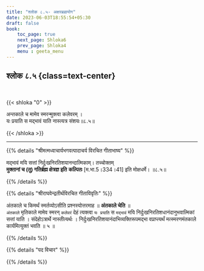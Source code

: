```yaml
---
title: "श्लोक ८.५- अक्षरब्रह्मयोग"
date: 2023-06-03T18:55:54+05:30
draft: false
book:
    toc_page: true
    next_page: Shloka6
    prev_page: Shloka4
    menu : geeta_menu
---
```




## श्लोक ८.५ {class=text-center}

<br/>

{{< shloka  "0"  >}}

अन्तकाले च मामेव स्मरन्मुक्त्वा कलेवरम् ।  
यः प्रयाति स मद्भावं याति नास्त्यत्र संशयः॥८.५॥

{{< /shloka >}}

---


{{% details "श्रीमत्मध्वाचार्यभगवत्पादाचर्य विरचित  गीताभाष्य" %}}

मद्भावं मयि सत्तां निर्दुःखनिरतिशयानन्दात्मिकाम्। 
तच्चोक्तम्   
**मुक्तानां च (तु) गतिर्ब्रह्म क्षेत्रज्ञ इति** 
**कल्पितः** [म.भा.5।334।41] इति मोक्षधर्मे। ॥८.५॥

{{% /details %}}



{{% details "श्रीराघवेन्द्रतीर्थविरचित गीताविवृतिः" %}}

अंतकाले च किमर्थं स्मर्तव्योऽसीति 
प्रश्नस्योत्तरमाह ॥ **अंतकाले चेति** ॥  
`अंतकाले` मृतिकाले मामेव स्मरन् `कलेवरं` देहं 
त्यक्त्वा `यः प्रयाति`
स `मद्भावं` मयि निर्दुःखनिरतिशधानंदानुभवात्मिकां 
सत्तां याति । संदेहोऽत्रार्थे
नास्तीत्यर्थः । 
निर्दुःखनिरतिशयानंदाभिव्यक्तिरूपमद्भा वप्राप्त्यर्थं
मत्स्मरणमंतकाले कार्यमित्युक्तं भवति ॥ ५ ॥

{{% /details %}}



{{% details "पद विचार" %}}


{{% /details %}}
